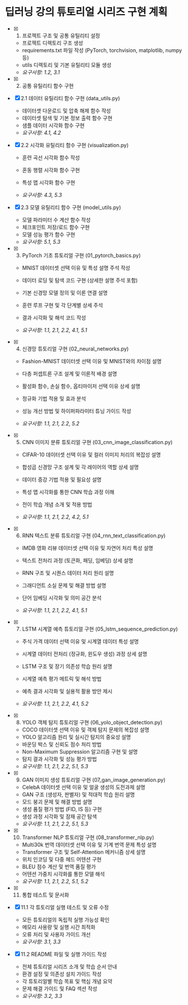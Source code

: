 # 딥러닝 강의 튜토리얼 시리즈 구현 계획

- [x] 1. 프로젝트 구조 및 공통 유틸리티 설정



  - 프로젝트 디렉토리 구조 생성
  - requirements.txt 파일 작성 (PyTorch, torchvision, matplotlib, numpy 등)
  - utils 디렉토리 및 기본 유틸리티 모듈 생성
  - _요구사항: 1.2, 3.1_

- [x] 2. 공통 유틸리티 함수 구현

- [x] 2.1 데이터 유틸리티 함수 구현 (data_utils.py)


  - 데이터셋 다운로드 및 압축 해제 함수 작성
  - 데이터셋 탐색 및 기본 정보 출력 함수 구현
  - 샘플 데이터 시각화 함수 구현
  - _요구사항: 4.1, 4.2_



- [x] 2.2 시각화 유틸리티 함수 구현 (visualization.py)





  - 훈련 곡선 시각화 함수 작성
  - 혼동 행렬 시각화 함수 구현
  - 특성 맵 시각화 함수 구현


  - _요구사항: 4.3, 5.3_

- [x] 2.3 모델 유틸리티 함수 구현 (model_utils.py)


  - 모델 파라미터 수 계산 함수 작성
  - 체크포인트 저장/로드 함수 구현
  - 모델 성능 평가 함수 구현
  - _요구사항: 5.1, 5.3_

- [x] 3. PyTorch 기초 튜토리얼 구현 (01_pytorch_basics.py)



  - MNIST 데이터셋 선택 이유 및 특성 설명 주석 작성
  - 데이터 로딩 및 탐색 코드 구현 (상세한 설명 주석 포함)
  - 기본 신경망 모델 정의 및 이론 연결 설명
  - 훈련 루프 구현 및 각 단계별 상세 주석
  - 결과 시각화 및 해석 코드 작성


  - _요구사항: 1.1, 2.1, 2.2, 4.1, 5.1_

- [x] 4. 신경망 튜토리얼 구현 (02_neural_networks.py)


  - Fashion-MNIST 데이터셋 선택 이유 및 MNIST와의 차이점 설명
  - 다층 퍼셉트론 구조 설계 및 이론적 배경 설명
  - 활성화 함수, 손실 함수, 옵티마이저 선택 이유 상세 설명



  - 정규화 기법 적용 및 효과 분석
  - 성능 개선 방법 및 하이퍼파라미터 튜닝 가이드 작성
  - _요구사항: 1.1, 2.1, 2.2, 5.2_

- [x] 5. CNN 이미지 분류 튜토리얼 구현 (03_cnn_image_classification.py)



  - CIFAR-10 데이터셋 선택 이유 및 컬러 이미지 처리의 복잡성 설명
  - 합성곱 신경망 구조 설계 및 각 레이어의 역할 상세 설명
  - 데이터 증강 기법 적용 및 필요성 설명
  - 특성 맵 시각화를 통한 CNN 학습 과정 이해
  - 전이 학습 개념 소개 및 적용 방법


  - _요구사항: 1.1, 2.1, 2.2, 4.2, 5.1_

- [x] 6. RNN 텍스트 분류 튜토리얼 구현 (04_rnn_text_classification.py)


  - IMDB 영화 리뷰 데이터셋 선택 이유 및 자연어 처리 특성 설명
  - 텍스트 전처리 과정 (토큰화, 패딩, 임베딩) 상세 설명
  - RNN 구조 및 시퀀스 데이터 처리 원리 설명


  - 그래디언트 소실 문제 및 해결 방법 설명
  - 단어 임베딩 시각화 및 의미 공간 분석
  - _요구사항: 1.1, 2.1, 2.2, 4.1, 5.1_

- [x] 7. LSTM 시계열 예측 튜토리얼 구현 (05_lstm_sequence_prediction.py)


  - 주식 가격 데이터 선택 이유 및 시계열 데이터 특성 설명



  - 시계열 데이터 전처리 (정규화, 윈도우 생성) 과정 상세 설명
  - LSTM 구조 및 장기 의존성 학습 원리 설명
  - 시계열 예측 평가 메트릭 및 해석 방법
  - 예측 결과 시각화 및 실용적 활용 방안 제시
  - _요구사항: 1.1, 2.1, 2.2, 4.1, 5.2_



- [x] 8. YOLO 객체 탐지 튜토리얼 구현 (06_yolo_object_detection.py)
  - COCO 데이터셋 선택 이유 및 객체 탐지 문제의 복잡성 설명
  - YOLO 알고리즘 원리 및 실시간 탐지의 중요성 설명
  - 바운딩 박스 및 신뢰도 점수 처리 방법
  - Non-Maximum Suppression 알고리즘 구현 및 설명
  - 탐지 결과 시각화 및 성능 평가 방법
  - _요구사항: 1.1, 2.1, 2.2, 5.1, 5.3_

- [x] 9. GAN 이미지 생성 튜토리얼 구현 (07_gan_image_generation.py)
  - CelebA 데이터셋 선택 이유 및 얼굴 생성의 도전과제 설명
  - GAN 구조 (생성자, 판별자) 및 적대적 학습 원리 설명
  - 모드 붕괴 문제 및 해결 방법 설명
  - 생성 품질 평가 방법 (FID, IS 등) 구현
  - 생성 과정 시각화 및 잠재 공간 탐색
  - _요구사항: 1.1, 2.1, 2.2, 5.1, 5.3_

- [x] 10. Transformer NLP 튜토리얼 구현 (08_transformer_nlp.py)
  - Multi30k 번역 데이터셋 선택 이유 및 기계 번역 문제 특성 설명
  - Transformer 구조 및 Self-Attention 메커니즘 상세 설명
  - 위치 인코딩 및 다중 헤드 어텐션 구현
  - BLEU 점수 계산 및 번역 품질 평가
  - 어텐션 가중치 시각화를 통한 모델 해석
  - _요구사항: 1.1, 2.1, 2.2, 5.1, 5.2_

- [x] 11. 통합 테스트 및 문서화
- [x] 11.1 각 튜토리얼 실행 테스트 및 오류 수정
  - 모든 튜토리얼의 독립적 실행 가능성 확인
  - 메모리 사용량 및 실행 시간 최적화
  - 오류 처리 및 사용자 가이드 개선
  - _요구사항: 3.1, 3.3_

- [x] 11.2 README 파일 및 실행 가이드 작성
  - 전체 튜토리얼 시리즈 소개 및 학습 순서 안내
  - 환경 설정 및 의존성 설치 가이드 작성
  - 각 튜토리얼별 학습 목표 및 핵심 개념 요약
  - 문제 해결 가이드 및 FAQ 섹션 작성
  - _요구사항: 3.2, 3.3_